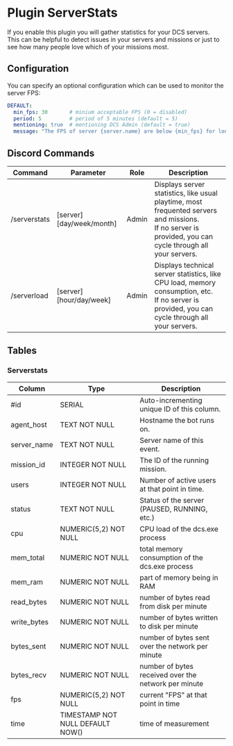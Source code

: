 # Plugin ServerStats
If you enable this plugin you will gather statistics for your DCS servers.<br>
This can be helpful to detect issues in your servers and missions or just to see how many people love which of your missions most.

## Configuration
You can specify an optional configuration which can be used to monitor the server FPS:
```yaml
DEFAULT:
  min_fps: 30       # minium acceptable FPS (0 = disabled)
  period: 5         # period of 5 minutes (default = 5)
  mentioning: true  # mentioning DCS Admin (default = true)
  message: "The FPS of server {server.name} are below {min_fps} for longer than {period} minutes!"
```


## Discord Commands

| Command      | Parameter                 | Role  | Description                                                                                                                                                  |
|--------------|---------------------------|-------|--------------------------------------------------------------------------------------------------------------------------------------------------------------|
| /serverstats | [server] [day/week/month] | Admin | Displays server statistics, like usual playtime, most frequented servers and missions.<br/>If no server is provided, you can cycle through all your servers. |
| /serverload  | [server] [hour/day/week]  | Admin | Displays technical server statistics, like CPU load, memory consumption, etc.<br/>If no server is provided, you can cycle through all your servers.          |

## Tables
### Serverstats
| Column      | Type                             | Description                                          |
|-------------|----------------------------------|------------------------------------------------------|
| #id         | SERIAL                           | Auto-incrementing unique ID of this column.          |
| agent_host  | TEXT NOT NULL                    | Hostname the bot runs on.                            |
| server_name | TEXT NOT NULL                    | Server name of this event.                           |
| mission_id  | INTEGER NOT NULL                 | The ID of the running mission.                       |
| users       | INTEGER NOT NULL                 | Number of active users at that point in time.        |
| status      | TEXT NOT NULL                    | Status of the server (PAUSED, RUNNING, etc.)         |
| cpu         | NUMERIC(5,2) NOT NULL            | CPU load of the dcs.exe process                      |
| mem_total   | NUMERIC NOT NULL                 | total memory consumption of the dcs.exe process      |
| mem_ram     | NUMERIC NOT NULL                 | part of memory being in RAM                          |
| read_bytes  | NUMERIC NOT NULL                 | number of bytes read from disk per minute            |
| write_bytes | NUMERIC NOT NULL                 | number of bytes written  to disk per minute          |
| bytes_sent  | NUMERIC NOT NULL                 | number of bytes sent over the network per minute     |
| bytes_recv  | NUMERIC NOT NULL                 | number of bytes received over the network per minute |
| fps         | NUMERIC(5,2) NOT NULL            | current "FPS" at that point in time                  |
| time        | TIMESTAMP NOT NULL DEFAULT NOW() | time of measurement                                  |
